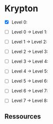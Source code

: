 # Krypton

- [X] Level 0:
- [ ] Level 0 -> Level 1:
- [ ] Level 1 -> Level 2:
- [ ] Level 2 -> Level 3:
- [ ] Level 3 -> Level 4:
- [ ] Level 4 -> Level 5:
- [ ] Level 5 -> Level 6:
- [ ] Level 6 -> Level 7:
- [ ] Level 7 -> Level 8:



## Ressources

